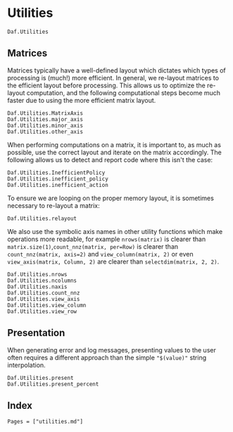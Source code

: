 # Utilities

```@docs
Daf.Utilities
```

## Matrices

Matrices typically have a well-defined layout which dictates which types of processing is (much!)
more efficient. In general, we re-layout matrices to the efficient layout before processing. This
allows us to optimize the re-layout computation, and the following computational steps become much
faster due to using the more efficient matrix layout.

```@docs
Daf.Utilities.MatrixAxis
Daf.Utilities.major_axis
Daf.Utilities.minor_axis
Daf.Utilities.other_axis
```

When performing computations on a matrix, it is important to, as much as possible, use the correct
layout and iterate on the matrix accordingly. The following allows us to detect and report code
where this isn't the case:

```@docs
Daf.Utilities.InefficientPolicy
Daf.Utilities.inefficient_policy
Daf.Utilities.inefficient_action
```

To ensure we are looping on the proper memory layout, it is sometimes necessary to re-layout a
matrix:

```@docs
Daf.Utilities.relayout
```

We also use the symbolic axis names in other utility functions which make operations more readable,
for example `nrows(matrix)` is clearer than `matrix.size(1)`,`count_nnz(matrix, per=Row)` is clearer
than `count_nnz(matrix, axis=2)` and `view_column(matrix, 2)` or even `view_axis(matrix, Column, 2)`
are clearer than `selectdim(matrix, 2, 2)`.

```@docs
Daf.Utilities.nrows
Daf.Utilities.ncolumns
Daf.Utilities.naxis
Daf.Utilities.count_nnz
Daf.Utilities.view_axis
Daf.Utilities.view_column
Daf.Utilities.view_row
```

## Presentation

When generating error and log messages, presenting values to the user often requires a different
approach than the simple `"$(value)"` string interpolation.

```@docs
Daf.Utilities.present
Daf.Utilities.present_percent
```

## Index

```@index
Pages = ["utilities.md"]
```
